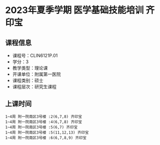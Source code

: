 # 2023年夏季学期 医学基础技能培训 齐印宝






## 课程信息

- 课程号：CLIN6121P.01
- 学分：3
- 教学类型：理论课
- 开课单位：附属第一医院
- 课程类别：硕士
- 课程层次：研究生课程

## 上课时间

```
1~4周 附一院南区3号楼 :2(6,7,8) 齐印宝
1~4周 附一院南区3号楼 :4(6,7,8) 齐印宝
1~4周 附一院南区3号楼 :5(6,7) 齐印宝
1~4周 附一院南区3号楼 :5(11,12,13) 齐印宝
1~4周 附一院南区3号楼 :6(6,7,8,9) 齐印宝
```

